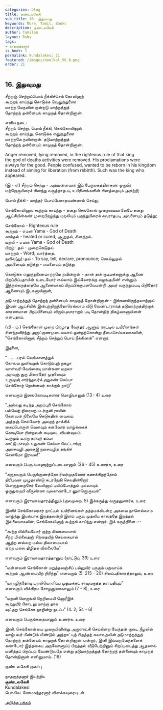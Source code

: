 ```yaml
---
categories: blog
title: குண்டலகேசி
sub_title: 16. இதுவுமது
keywords: More, Tamil, Books
description: குண்டலகேசி
author: Tamilan
layout: Ruby
tags:
- நாதகுத்தனார்
is_book: 1
permalink: kundalakesi_21
featured: /images/noolkal_96_6.png
order: 21
---
```

## 16. இதுவுமது

சீற்றஞ் செற்றுப்பொய் நீக்கிச்செங் கோலினாற்  
கூற்றங் காய்ந்து கொடுக்க வெனுந்துணை  
மாற்ற மேநவின் றான்றடு மாற்றத்துத்  
தோற்றந் தன்னையுங் காமுறத் தோன்றினான்.

எளிய நடை:  
சீற்றம் செற்று, பொய் நீக்கி, செங்கோலினால்  
கூற்றம் காய்ந்து, கொடுக்க எனுந்துணை  
மாற்றமே நவின்றான். தடுமாற்றத்துத்  
தோற்றந் தன்னையும் காமுறத் தோன்றினான்.

Anger removed, lying removed, in the righteous rule of that king  
the god of deaths activities were removed. His proclamations were  
always for the good. People confused, wanted to be reborn in his kingdom  
instead of aiming for liberation (from rebirth). Such was the king who appeared.

(இ - ள்) சீற்றம் செற்று - அம்மன்னவன் இப் பேருலகத்தின்கண் ஓருயிர் மற்றோருயிரைச் சினந்து வருத்தாதபடி உயிரினங்களின் சினத்தையும் அகற்றி;

பொய் நீக்கி - மாந்தர் பொய்பேசாதவண்ணம் செய்து;

செங்கோலினால் கூற்றம் காய்ந்து - தனது செங்கோல் முறைமையாலேயே தனது ஆட்சியின்கண் முறைபிறழ்ந்து மறலியும் புகுந்துயிரைக் கவராதபடி அவனையும் தடுத்து;

செங்கோல் - Righteous rule  
கூற்றம் - எமன் Yama - God of Death  
காய்தல் - healed or cured, ஆறுதல், சினத்தல்.  
மறலி - எமன் Yama - God of Death  
பிறழ்- தல் - முறைகெடுதல்  
மாற்றம் - Word; வார்த்தை.  
நவில்(லு)-தல் - To say, tell, declare, pronounce; சொல்லுதல்  
அவனையும் தடுத்து - எமனையும் தடுத்து

கொடுக்க எனுந்துணைமாற்றமே நவின்றான் - தான் தன் குடிமக்களுக்கு ஆணை பிறப்பிப்பதாயின் உடையோர் எல்லாம் இல்லோர்க்கு வழங்குமின்! என்னும் இந்நல்லறத்தையே ஆணையாகப் பிறப்பிக்குமளவேமன்றி அவர் வருந்தும்படி பிறிதோர் ஆணையும் இடானாயினான்,

தடுமாற்றத்துத் தோற்றந் தன்னையும் காமுறத் தோன்றினான் - இங்ஙனமிருந்தவாற்றால் இவன் ஆட்சியில் இன்புற்றிருந்தோரெல்லாம் வீடு வேண்டாராய்த் தடுமாற்றத்திற்குக் காரணமான பிறப்பினையும் விரும்புவாராகும் படி தோன்றித் திகழ்வானாயினன் என்பதாம்.

(வி - ம்.) செங்கோன் முறை பிறழாத வேந்தர் ஆளும் நாட்டில் உயிரினங்கள் சினந்தவிர்ந்து அருட்குணமுடையவாய் ஒன்றற்கொன்று தீமைசெய்யாவாகலின், “செங்கோலினால் சீற்றம் செற்றுப் பொய் நீக்கினன்” என்றார்,

இதனை,

“ .......பரல் வெங்கானத்துக்  
கோல்வ லுளியமுங் கொடும்புற் றகழா  
வாள்வரி வேங்கையு மான்கண மறலா  
அரவுஞ் சூரு மிரைதேர் முதலையும்  
உருமுஞ் சார்ந்தவர்க் குறுகண் செய்யா  
செங்கோற் றென்னவர் காக்கும் நாடு”

எனவரும் இளங்கோவடிகளார் மொழியானும் (13 : 4) உரை

“அல்லது கடிந்த அறம்புரி செங்கோல்  
பல்வேற் றிரையற் படர்குவி ராயின்  
கேள்வன் நிலையே கெடுகதின் னவலம்  
அத்தஞ் செல்வோர் அலறந் தாக்கிக்  
கைப்பொருள் வௌவும் களவோர் வாழ்க்கைக்  
கொடியோ ரின்றவன் கடியுடை வியன்வுலம்  
உருமும் உரறா தரவுந் தப்பா  
காட்டு மாவும் உறுகண் செய்யா வேட்டாங்கு  
அசைவுழி அசைஇ நசைவுழித் தங்கிச்  
சென்மோ இரவல!”

எனவரும் பெரும்பாணாற்றுப்படையானும் (36 - 45) உணர்க, உரை

“கருதலரும் பெருங்குணத்தோ ரிவர்முதலோர் கணக்கிறந்தோம்  
திரிபுவன முழுதாண்டு சுடர்நேமி செலதின்றோர்  
பொருதுறைசேர் வேலினாய் புலிப்போத்தும் புல்வாயும்  
ஒருதுறையி னீருண்ண வுலகாண்டோ னுளனொருவன்”

எனவரும் இராமாவதாரத்தினும் (குலமுறை, 5) இக்கருத்து வருதலுணர்க, உரை

இனிச் செங்கோலரசர் நாட்டில் உயிரினங்கள் தத்தமக்கியன்ற அகவை நாளெல்லாம் வாழ்ந்து இயல்பாக இறத்தலன்றி இளம் பருவ முதலிய காலத்தே இறத்தல் இல்லையாகலின், செங்கோலினாற் கூற்றங் காய்ந்து என்றார். இக் கருத்தினை :--

“கூற்ற மில்லையோர் குற்ற மிலாமையால்  
சீற்ற மில்லைதஞ் சிந்தையிற் செய்கையால்  
ஆற்ற னல்லற மல்ல திலாமையால்  
ஏற்ற மல்ல திழிதக வில்லையே”

எனவரும் இராமாவதாரத்தானும் (நாட்டுப், 39) உரை

“மன்னவன் செங்கோன் மறுத்தலஞ்சிப் பல்லுயிர் பருகும் பகுவாய்க்  
கூற்றம் ஆண்மையிற் றிரிந்து” எனவரும் (5: 215 - 20) சிலப்பதிகாரத்தாலும், உரை

“மாறழிந்தோடி மறலியொளிப்ப முதுமக்கட் சாடிவகுத்த தராபதியும்”  
எனவரும் விக்கிரம சோழனுலாவாலும் (7 - 8), உரை

“மறனி னெருங்கி நெறிமையி னொரீஇக்  
கூற்றுயிர் கோடலு மாற்றா தாக  
வுட்குறு செங்கோ லூறின்று நடப்ப” (4. 2; 54 - 6)

எனவரும் பெருங்கதையானும் உணர்க. உரை

இனி, செங்கோன்மை முறையினின்று அருளாட்சி செய்கின்ற வேந்தன் குடை நீழலில் வாழ்பவர் மீண்டும் மீண்டும் அந்நாட்டிற் பிறத்தற் கவாவுதலின் தடுமாற்றத்துத் தோற்றந் தன்னையும் காமுறத் தோன்றினான் என்றார், இனி இவ்வறவேந்தனைக் கண்டோர் இத்தகைய அறவோனாய்ப் பிறத்தல் வீடுபேற்றினும் சிறப்புடைத்து ஆதலால் மனித்தப் பிறப்பும் வேண்டுவதே என்று தடுமாற்றத்துத் தோற்றந் தன்னையும் காமுறத் தோன்றினான் எனினுமாம். (16)

குண்டலகேசி முகப்பு

நாதகுத்தனார் இயற்றிய  
**குண்டலகேசி**  
Kundalakesi  
பொ.வே. சோமசுந்தரனார் விளக்கவுரையுடன்

[அடுத்த பக்கம்](kundalakesi_22)